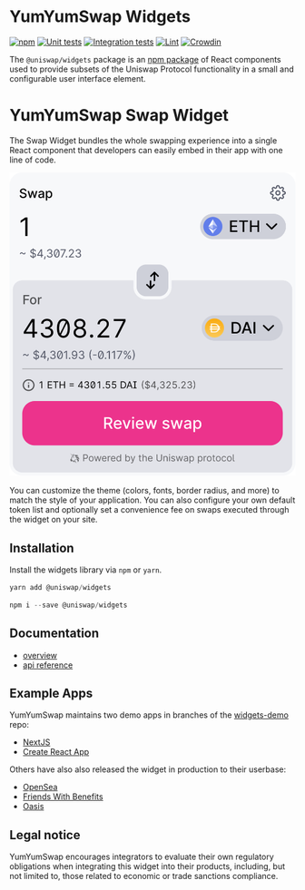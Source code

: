 # YumYumSwap Widgets

[![npm](https://img.shields.io/npm/v/@uniswap/widgets)](https://www.npmjs.com/package/@uniswap/widgets)
[![Unit tests](https://github.com/YumYumToken/interface/actions/workflows/test.yaml/badge.svg)](https://github.com/YumYumToken/interface/actions/workflows/test.yaml)
[![Integration tests](https://github.com/YumYumToken/interface/actions/workflows/e2e.yaml/badge.svg)](https://github.com/YumYumToken/interface/actions/workflows/e2e.yaml)
[![Lint](https://github.com/YumYumToken/interface/actions/workflows/lint.yml/badge.svg)](https://github.com/YumYumToken/interface/actions/workflows/lint.yml)
[![Crowdin](https://badges.crowdin.net/uniswap-interface/localized.svg)](https://crowdin.com/project/uniswap-interface)

The `@uniswap/widgets` package is an [npm package](https://www.npmjs.com/package/@uniswap/widgets) of React components used to provide subsets of the Uniswap Protocol functionality in a small and configurable user interface element.

# YumYumSwap Swap Widget

The Swap Widget bundles the whole swapping experience into a single React component that developers can easily embed in their app with one line of code. 

![swap widget screenshot](https://raw.githubusercontent.com/Uniswap/interface/main/src/assets/images/widget-screenshot.png)

You can customize the theme (colors, fonts, border radius, and more) to match the style of your application. You can also configure your own default token list and optionally set a convenience fee on swaps executed through the widget on your site.

## Installation

Install the widgets library via `npm` or `yarn`.

```js
yarn add @uniswap/widgets
```
```js
npm i --save @uniswap/widgets
```

## Documentation

- [overview](https://docs.uniswap.org/sdk/widgets/swap-widget)
- [api reference](https://docs.uniswap.org/sdk/widgets/swap-widget/api)

## Example Apps

YumYumSwap maintains two demo apps in branches of the [widgets-demo](https://github.com/YumYumToken/widgets-demo) repo:

- [NextJS](https://github.com/YumYumToken/widgets-demo/tree/nextjs)
- [Create React App](https://github.com/YumYumToken/widgets-demo/tree/cra)

Others have also also released the widget in production to their userbase:

- [OpenSea](https://opensea.io/)
- [Friends With Benefits](https://www.fwb.help/)
- [Oasis](https://oasis.app/)

## Legal notice

YumYumSwap encourages integrators to evaluate their own regulatory obligations when integrating this widget into their products, including, but not limited to, those related to economic or trade sanctions compliance.
